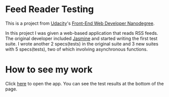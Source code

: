 # Feed Reader Testing

This is a project from [Udacity](https://www.udacity.com)'s [Front-End Web Developer Nanodegree](https://www.udacity.com/course/front-end-web-developer-nanodegree--nd001).

In this project I was given a web-based application that reads RSS feeds. The original developer included [Jasmine](http://jasmine.github.io/) and started writing the first test suite. I wrote another 2 specs(tests) in the original suite and 3 new suites with 5 specs(tests), two of which involving asynchronous functions.

# How to see my work
Click [here](http://dbhkhk.github.io/frontend-nanodegree-feedreader/) to open the app.
You can see the test results at the bottom of the page.